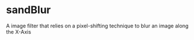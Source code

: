 # sandBlur

A image filter that relies on a pixel-shifting technique to blur an image along the X-Axis
